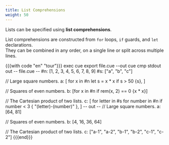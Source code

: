 ```yaml
---
title: List Comprehensions
weight: 50
---
```


Lists can be specified using **list comprehensions**.

List comprehensions are constructed from
`for` loops, `if` guards, and `let` declarations.\
They can be combined in any order,
on a single line or split across multiple lines.

<!--more-->

{{{with code "en" "tour"}}}
exec cue export file.cue --out cue
cmp stdout out
-- file.cue --
#n: [1, 2, 3, 4, 5, 6, 7, 8, 9]
#s: ["a", "b", "c"]

// Large square numbers.
a: [
	for x in #n
	let s = x * x
	if s > 50 {s},
]

// Squares of even numbers.
b: [for x in #n if rem(x, 2) == 0 {x * x}]

// The Cartesian product of two lists.
c: [
	for letter in #s
	for number in #n
	if number < 3 {
		"\(letter)-\(number)"
	},
]
-- out --
// Large square numbers.
a: [64, 81]

// Squares of even numbers.
b: [4, 16, 36, 64]

// The Cartesian product of two lists.
c: ["a-1", "a-2", "b-1", "b-2", "c-1", "c-2"]
{{{end}}}
